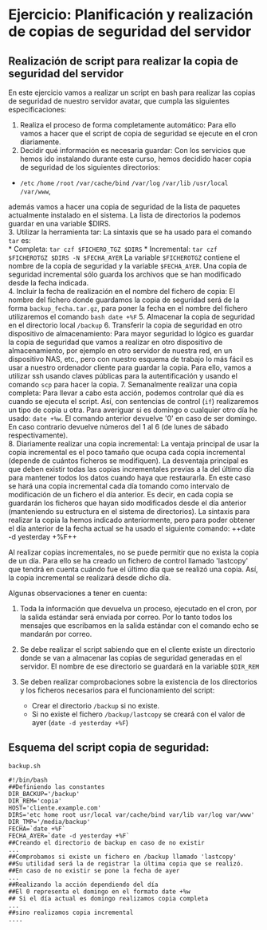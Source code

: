 # Ejercicio: Planificación y realización de copias de seguridad del servidor

## Realización de script para realizar la copia de seguridad del servidor

En este ejercicio vamos a realizar un script en bash para realizar las copias de seguridad de nuestro servidor avatar, que cumpla las siguientes especificaciones:  
  
1. Realiza el proceso de forma completamente automático: Para ello vamos a hacer que el script de copia de seguridad se ejecute en el cron diariamente.  
2. Decidir qué información es necesaria guardar: Con los servicios que hemos ido instalando durante este curso, hemos decidido hacer copia de seguridad de los siguientes directorios:  
  
  * `/etc` `/home` `/root` `/var/cache/bind` `/var/log` `/var/lib` `/usr/local` `/var/www`,  
    
  además vamos a hacer una copia de seguridad de la lista de paquetes actualmente instalado en el sistema. La lista de directorios la podemos guardar en una variable $DIRS.  
3. Utilizar la herramienta tar: La sintaxis que se ha usado para el comando `tar` es:  
    * Completa: `tar czf $FICHERO_TGZ $DIRS`
    * Incremental: `tar czf $FICHEROTGZ $DIRS -N $FECHA_AYER`
  La variable `$FICHEROTGZ` contiene el nombre de la copia de seguridad y la variable `$FECHA_AYER`. Una copia de seguridad incremental sólo guarda los archivos que se han modificado desde la fecha indicada.  
4. Incluir la fecha de realización en el nombre del fichero de copia: El nombre del fichero donde guardamos la copia de seguridad será de la forma `backup_fecha.tar.gz`, para poner la fecha en el nombre del fichero utilizaremos el comando `bash date +%F`
5. Almacenar la copia de seguridad en el directorio local `/backup`
6. Transferir la copia de seguridad en otro dispositivo de almacenamiento: Para mayor seguridad lo lógico es guardar la copia de seguridad que vamos a realizar en otro dispositivo de almacenamiento, por ejemplo en otro servidor de nuestra red, en un dispositivo NAS, etc., pero con nuestro esquema de trabajo lo más fácil es usar a nuestro ordenador cliente para guardar la copia. Para ello, vamos a utilizar ssh usando claves públicas para la autentificación y usando el comando `scp` para hacer la copia.
7. Semanalmente realizar una copia completa: Para llevar a cabo esta acción, podemos controlar qué día es cuando se ejecuta el script. Así, con sentencias de control (`if`) realizaremos un tipo de copia u otra. Para averiguar si es domingo o cualquier otro día he usado: `date +%w`. El comando anterior devuelve '0' en caso de ser domingo. En caso contrario devuelve números del 1 al 6 (de lunes de sábado respectivamente).  
8. Diariamente realizar una copia incremental: La ventaja principal de usar la copia incremental es el poco tamaño que ocupa cada copia incremental (depende de cuántos ficheros se modifiquen). La desventaja principal es que deben existir todas las copias incrementales previas a la del último día para mantener todos los datos cuando haya que restaurarla. En este caso se hará una copia incremental cada día tomando como intervalo de modificación de un fichero el día anterior. Es decir, en cada copia se guardarán los ficheros que hayan sido modificados desde el día anterior (manteniendo su estructura en el sistema de directorios). La sintaxis para realizar la copia la hemos indicado anteriormente, pero para poder obtener el día anterior de la fecha actual se ha usado el siguiente comando: ++date -d yesterday +%F++  

  Al realizar copias incrementales, no se puede permitir que no exista la copia de un día. Para ello se ha creado un fichero de control llamado 'lastcopy' que tendrá en cuenta cuándo fue el último día que se realizó una copia. Así, la copia incremental se realizará desde dicho día.
  
Algunas observaciones a tener en cuenta:  

1. Toda la información que devuelva un proceso, ejecutado en el cron, por la salida estándar será enviada por correo. Por lo tanto todos los mensajes que escribamos en la salida estándar con el comando echo se mandarán por correo.
2. Se debe realizar el script sabiendo que en el cliente existe un directorio donde se van a almacenar las copias de seguridad generadas en el servidor. El nombre de ese directorio se guardará en la variable `$DIR_REM`
3. Se deben realizar comprobaciones sobre la existencia de los directorios y los ficheros necesarios para el funcionamiento del script:

    * Crear el directorio `/backup` si no existe.
    * Si no existe el fichero `/backup/lastcopy` se creará con el valor de ayer (`date -d yesterday +%F`)

  
## Esquema del script copia de seguridad:
  
`backup.sh`

    #!/bin/bash
    ##Definiendo las constantes
    DIR_BACKUP='/backup'
    DIR_REM='copia'
    HOST='cliente.example.com'
    DIRS='etc home root usr/local var/cache/bind var/lib var/log var/www'
    DIR_TMP='/media/backup'
    FECHA=`date +%F`
    FECHA_AYER=`date -d yesterday +%F`
    ##Creando el directorio de backup en caso de no existir
    ...
    ##Comprobamos si existe un fichero en /backup llamado 'lastcopy'
    ##Su utilidad será la de registrar la última copia que se realizó.
    ##En caso de no existir se pone la fecha de ayer
    ...
    ##Realizando la acción dependiendo del día
    ##El 0 representa el domingo en el formato date +%w
    ## Si el día actual es domingo realizamos copia completa
    ...
    ##sino realizamos copia incremental
    ....